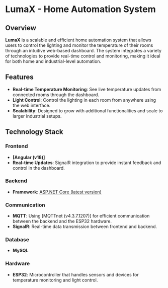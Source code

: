 # LumaX - Home Automation System

## Overview

**LumaX** is a scalable and efficient home automation system that allows users to control the lighting and monitor the temperature of their rooms through an intuitive web-based dashboard. The system integrates a variety of technologies to provide real-time control and monitoring, making it ideal for both home and industrial-level automation.

## Features

- **Real-time Temperature Monitoring**: See live temperature updates from connected rooms through the dashboard.
- **Light Control**: Control the lighting in each room from anywhere using the web interface.
- **Scalability**: Designed to grow with additional functionalities and scale to larger industrial setups.

## Technology Stack

### Frontend
- **[Angular (v18)]**
- **Real-time Updates**: SignalR integration to provide instant feedback and control in the dashboard.
  
### Backend
- **Framework**: [ASP.NET Core (latest version)](https://dotnet.microsoft.com/apps/aspnet)
  
### Communication
  - **MQTT**: Using [MQTTnet (v4.3.7.1207)] for efficient communication between the backend and the ESP32 hardware.
  - **SignalR**: Real-time data transmission between frontend and backend.
  
### Database
- **MySQL**

### Hardware
- **ESP32**: Microcontroller that handles sensors and devices for temperature monitoring and light control.


